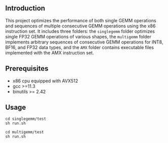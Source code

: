 ## Introduction

This project optimizes the performance of both single GEMM operations and sequences of multiple consecutive GEMM operations using the x86 instruction set. It includes three folders: the `singlegemm` folder optimizes single FP32 GEMM operations of various shapes, the `multigemm` folder implements arbitrary sequences of consecutive GEMM operations for INT8, BF16, and FP32 data types, and the `AMX` folder contains executable files implemented with the AMX instruction set.

## Prerequisites

- x86 cpu equipped with AVX512
- gcc >=11.3
- binutils >= 2.42

## Usage

```
cd singlegemm/test
sh run.sh

cd multigemm/test
sh run.sh
```

